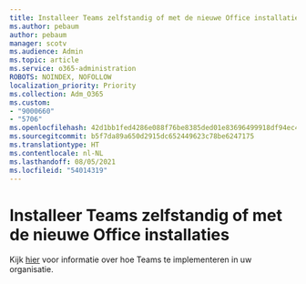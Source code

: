 ```yaml
---
title: Installeer Teams zelfstandig of met de nieuwe Office installaties
ms.author: pebaum
author: pebaum
manager: scotv
ms.audience: Admin
ms.topic: article
ms.service: o365-administration
ROBOTS: NOINDEX, NOFOLLOW
localization_priority: Priority
ms.collection: Adm_O365
ms.custom:
- "9000660"
- "5706"
ms.openlocfilehash: 42d1bb1fed4286e088f76be8385ded01e83696499918df94ec438ae84fbede7c
ms.sourcegitcommit: b5f7da89a650d2915dc652449623c78be6247175
ms.translationtype: HT
ms.contentlocale: nl-NL
ms.lasthandoff: 08/05/2021
ms.locfileid: "54014319"
---
```

# <a name="install-teams-as-standalone-or-with-new-office-installs"></a>Installeer Teams zelfstandig of met de nieuwe Office installaties

Kijk [hier](https://docs.microsoft.com/alchemyinsights/installing-teams-as-standalone-or-with-new-existing-office-installs) voor informatie over hoe Teams te implementeren in uw organisatie.
